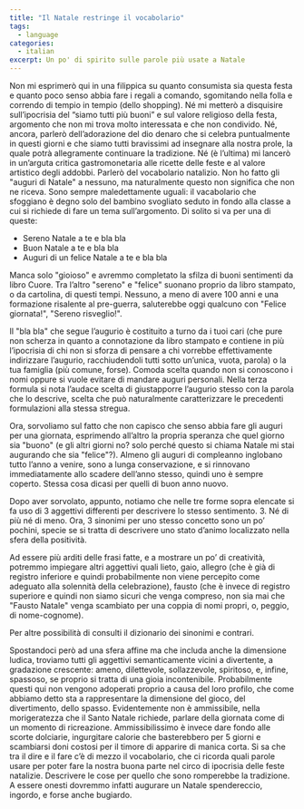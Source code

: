 ```yaml
---
title: "Il Natale restringe il vocabolario"
tags:
  - language
categories:
  - italian
excerpt: Un po' di spirito sulle parole più usate a Natale
---
```


Non mi esprimerò qui in una filippica su quanto consumista sia questa festa e quanto poco senso abbia fare i regali a comando, sgomitando nella folla e correndo di tempio in tempio (dello shopping).
Né mi metterò a disquisire sull’ipocrisia del “siamo tutti più buoni” e sul valore religioso della festa, argomento che non mi trova molto interessata e che non condivido.
Né, ancora, parlerò dell’adorazione del dio denaro che si celebra puntualmente in questi giorni e che siamo tutti bravissimi ad insegnare alla nostra prole, la quale potrà allegramente continuare la tradizione.
Né (è l’ultima) mi lancerò in un’arguta critica gastromonetaria alle ricette delle feste e al valore artistico degli addobbi.
Parlerò del vocabolario natalizio.
Non ho fatto gli "auguri di Natale" a nessuno, ma naturalmente questo non significa che non ne riceva. Sono sempre maledettamente uguali: il vacabolario che sfoggiano è degno solo del bambino svogliato seduto in fondo alla classe a cui si richiede di fare un tema sull’argomento. Di solito si va per una di queste:

* Sereno Natale a te e bla bla
* Buon Natale a te e bla bla
* Auguri di un felice Natale a te e bla bla

Manca solo "gioioso" e avremmo completato la sfilza di buoni sentimenti da libro Cuore. Tra l’altro "sereno" e "felice" suonano proprio da libro stampato, o da cartolina, di questi tempi. Nessuno, a meno di avere 100 anni e una formazione risalente al pre-guerra, saluterebbe oggi qualcuno con "Felice giornata!", "Sereno risveglio!".

Il "bla bla" che segue l’augurio è costituito a turno da i tuoi cari (che pure non scherza in quanto a connotazione da libro stampato e contiene in più l’ipocrisia di chi non si sforza di pensare a chi vorrebbe effettivamente indirizzare l’augurio, racchiudendoli tutti sotto un’unica, vuota, parola) o la tua famiglia (più comune, forse). Comoda scelta quando non si conoscono i nomi oppure si vuole evitare di mandare auguri personali.
Nella terza formula si nota l’audace scelta di giustapporre l’augurio stesso con la parola che lo descrive, scelta che può naturalmente caratterizzare le precedenti formulazioni alla stessa stregua.

Ora, sorvoliamo sul fatto che non capisco che senso abbia fare gli auguri per una giornata, esprimendo all’altro la propria speranza che quel giorno sia "buono" (e gli altri giorni no? solo perché questo si chiama Natale mi stai augurando che sia "felice"?). Almeno gli auguri di compleanno inglobano tutto l’anno a venire, sono a lunga conservazione, e si rinnovano immediatamente allo scadere dell’anno stesso, quindi uno è sempre coperto. Stessa cosa dicasi per quelli di buon anno nuovo.

Dopo aver sorvolato, appunto, notiamo che nelle tre forme sopra elencate si fa uso di 3 aggettivi differenti per descrivere lo stesso sentimento. 3. Né di più né di meno. Ora, 3 sinonimi per uno stesso concetto sono un po’ pochini, specie se si tratta di descrivere uno stato d’animo localizzato nella sfera della positività.

Ad essere più arditi delle frasi fatte, e a mostrare un po’ di creatività, potremmo impiegare altri aggettivi quali lieto, gaio, allegro (che è già di registro inferiore e quindi probabilmente non viene percepito come adeguato alla solennità della celebrazione), fausto (che è invece di registro superiore e quindi non siamo sicuri che venga compreso, non sia mai che "Fausto Natale" venga scambiato per una coppia di nomi propri, o, peggio, di nome-cognome).

Per altre possibilità di consulti il dizionario dei sinonimi e contrari.

Spostandoci però ad una sfera affine ma che includa anche la dimensione ludica, troviamo tutti gli aggettivi semanticamente vicini a divertente, a gradazione crescente: ameno, dilettevole, sollazzevole, spiritoso, e, infine, spassoso, se proprio si tratta di una gioia incontenibile.
Probabilmente questi qui non vengono adoperati proprio a causa del loro profilo, che come abbiamo detto sta a rappresentare la dimensione del gioco, del divertimento, dello spasso. Evidentemente non è ammissibile, nella morigeratezza che il Santo Natale richiede, parlare della giornata come di un momento di ricreazione. Ammissibilissimo è invece dare fondo alle scorte dolciarie, ingurgitare calorie che basterebbero per 5 giorni e scambiarsi doni costosi per il timore di apparire di manica corta. Si sa che tra il dire e il fare c’è di mezzo il vocabolario, che ci ricorda quali parole usare per poter fare la nostra buona parte nel circo di ipocrisia delle feste natalizie. Descrivere le cose per quello che sono romperebbe la tradizione. A essere onesti dovremmo infatti augurare un Natale spendereccio, ingordo, e forse anche bugiardo.
